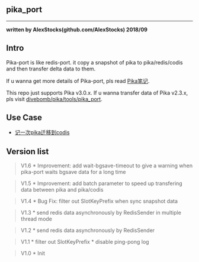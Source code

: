 ## pika_port
---
  **written by AlexStocks(github.com/AlexStocks) 2018/09**

## Intro

Pika-port is like redis-port. it copy a snapshot of pika to pika/redis/codis and then transfer delta data to them.

If u wanna get more details of Pika-port, pls read [Pika笔记](http://alexstocks.github.io/html/pika.html).

This repo just supports Pika v3.0.x. If u wanna transfer data of Pika v2.3.x, pls visit [divebomb/pika/tools/pika_port](https://github.com/divebomb/pika/tree/master/tools/pika_port).

## Use Case

* [记一次pika迁移到codis](https://blog.csdn.net/wangwenjie2500/article/details/83858572)

## Version list

> V1.6
    * Improvement: add wait-bgsave-timeout to give a warning when pika-port waits bgsave data for a long time

> V1.5
	* Improvement: add batch parameter to speed up transfering data between pika and pika/codis

> V1.4
	* Bug Fix: filter out SlotKeyPrefix when sync snapshot data

> V1.3
	* send redis data asynchronously by RedisSender in multiple thread mode

> V1.2
	* send redis data asynchronously by RedisSender

> V1.1
	* filter out SlotKeyPrefix
	* disable ping-pong log

> V1.0
	* Init
